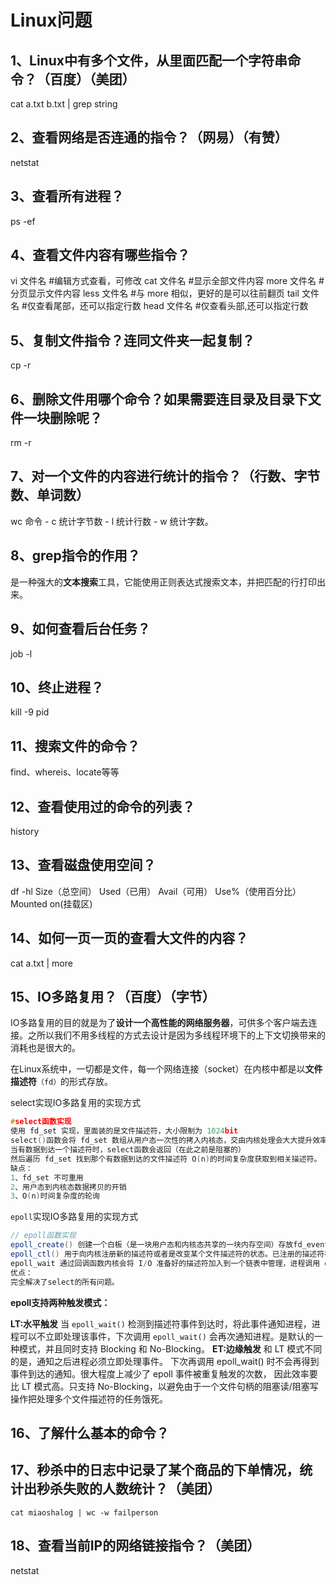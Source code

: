 # Linux问题

## 1、Linux中有多个文件，从里面匹配一个字符串命令？（百度）（美团）

cat a.txt b.txt | grep string

## 2、查看网络是否连通的指令？（网易）（有赞）

netstat

## 3、查看所有进程？

ps -ef

## 4、查看文件内容有哪些指令？

vi 文件名 #编辑方式查看，可修改
cat 文件名 #显示全部文件内容
more 文件名 #分页显示文件内容
less 文件名 #与 more 相似，更好的是可以往前翻页
tail 文件名 #仅查看尾部，还可以指定行数
head 文件名 #仅查看头部,还可以指定行数

## 5、复制文件指令？连同文件夹一起复制？

cp -r

## 6、删除文件用哪个命令？如果需要连目录及目录下文件一块删除呢？

rm -r 

## 7、对一个文件的内容进行统计的指令？（行数、字节数、单词数）

wc 命令 - c 统计字节数 - l 统计行数 - w 统计字数。

## 8、grep指令的作用？

是一种强大的**文本搜索**工具，它能使用正则表达式搜索文本，并把匹配的行打印出来。

## 9、如何查看后台任务？

job -l

## 10、终止进程？

kill -9 pid

## 11、搜索文件的命令？

find、whereis、locate等等

## 12、查看使用过的命令的列表？

history

## 13、查看磁盘使用空间？

df -hl   Size（总空间） Used（已用） Avail（可用） Use%（使用百分比） Mounted on(挂载区)

## 14、如何一页一页的查看大文件的内容？

cat a.txt | more

## 15、IO多路复用？（百度）（字节）

IO多路复用的目的就是为了**设计一个高性能的网络服务器**，可供多个客户端去连接。之所以我们不用多线程的方式去设计是因为多线程环境下的上下文切换带来的消耗也是很大的。

在Linux系统中，一切都是文件，每一个网络连接（socket）在内核中都是以**文件描述符**`（fd）`的形式存放。

select实现IO多路复用的实现方式

```c
#select函数实现
使用 fd_set 实现，里面装的是文件描述符，大小限制为 1024bit
select()函数会将 fd_set 数组从用户态一次性的拷入内核态，交由内核处理会大大提升效率
当有数据到达一个描述符时，select函数会返回（在此之前是阻塞的）
然后遍历 fd_set 找到那个有数据到达的文件描述符 O(n)的时间复杂度获取到相关描述符。
缺点：
1、fd_set 不可重用
2、用户态到内核态数据拷贝的开销
3、O(n)时间复杂度的轮询

```

`epoll`实现IO多路复用的实现方式

```Java
// epoll函数实现
epoll_create() 创建一个白板（是一块用户态和内核态共享的一块内存空间）存放fd_events
epoll_ctl() 用于向内核注册新的描述符或者是改变某个文件描述符的状态。已注册的描述符在内核中会被维护在一棵红黑树上。
epoll_wait 通过回调函数内核会将 I/O 准备好的描述符加入到一个链表中管理，进程调用 epoll_wait() 便可以得到事件完成的描述符 O(1)的时间复杂度获取到相关描述符。
优点：
完全解决了select的所有问题。
```

**epoll支持两种触发模式：**

**LT:水平触发**
当 `epoll_wait()` 检测到描述符事件到达时，将此事件通知进程，进程可以不立即处理该事件，下次调用 `epoll_wait()` 会再次通知进程。是默认的一种模式，并且同时支持 Blocking 和 No-Blocking。
**ET:边缘触发**
和 LT 模式不同的是，通知之后进程必须立即处理事件。
下次再调用 epoll_wait() 时不会再得到事件到达的通知。很大程度上减少了 epoll 事件被重复触发的次数，
因此效率要比 LT 模式高。只支持 No-Blocking，以避免由于一个文件句柄的阻塞读/阻塞写操作把处理多个文件描述符的任务饿死。

## 16、了解什么基本的命令？



## 17、秒杀中的日志中记录了某个商品的下单情况，统计出秒杀失败的人数统计？（美团）

```shell
cat miaoshalog | wc -w failperson
```

## 18、查看当前IP的网络链接指令？（美团）

netstat
